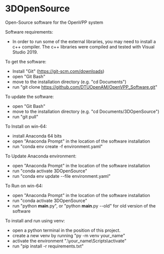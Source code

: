 # 3DOpenSource

Open-Source software for the OpenVPP system


Software requirements:

- In order to run some of the external libraries, you may need to install a c++ compiler. The c++ libraries were compiled and tested with Visual Studio 2019.


To get the software:

- Install "Git" (https://git-scm.com/downloads)
- open "Git Bash"
- move to the installation directory (e.g. "cd Documents")
- run "git clone https://github.com/DTUOpenAM/OpenVPP_Software.git" 


To update the software:

- open "Git Bash"
- move to the installation directory (e.g. "cd Documents/3DOpenSource")
- run "git pull"


To Install on win-64:

- install Anaconda 64 bits
- open "Anaconda Prompt" in the location of the software installation
- run "conda env create -f environment.yaml"


To Update Anaconda environment:

- open "Anaconda Prompt" in the location of the software installation
- run "conda activate 3DOpenSource"
- run "conda env update --file environment.yaml"


To Run on win-64:

- open "Anaconda Prompt" in the location of the software installation
- run "conda activate 3DOpenSource"
- run "python __main__.py", or "python __main__.py --old" for old version of the software


To install and run using venv:

- open a python terminal in the position of this project.
- create a new venv by running "py -m venv your_name"
- activate the environment ".\your_name\Scripts\activate"
- run "pip install -r requirements.txt"
